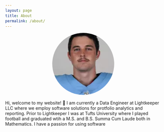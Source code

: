 ```yaml
---
layout: page
title: About
permalink: /about/
---
```


<div align="center">
    <img src="assets/headshot.png" alt="Headshot" class="circular-image">
</div>

<style>
    .circular-image {
        border-radius: 50%;
        width: 200px;
        height: 200px;
        object-fit: cover;
    }
</style>

Hi, welcome to my website! 👋 I am currently a Data Engineer at Lightkeeper LLC where we employ software solutions for protfolio analytics and reporting. Prior to Lightkeeper I was at Tufts University where I played football and graduated wtih a M.S. and B.S. Summa Cum Laude both in Mathematics. I have a passion for using software 
